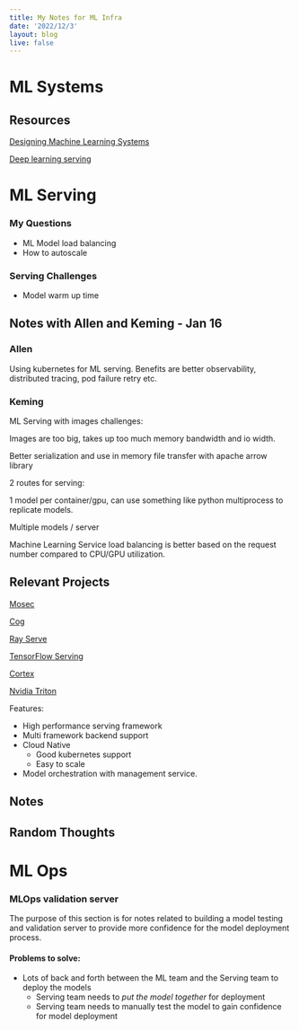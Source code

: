 ```yaml
---
title: My Notes for ML Infra
date: '2022/12/3'
layout: blog
live: false
---
```


# ML Systems

## Resources

[Designing Machine Learning Systems](https://www.amazon.com/Designing-Machine-Learning-Systems-Production-Ready/dp/1098107969/ref=asc_df_1098107969/?tag=hyprod-20&linkCode=df0&hvadid=564675582183&hvpos=&hvnetw=g&hvrand=6171414979611311806&hvpone=&hvptwo=&hvqmt=&hvdev=c&hvdvcmdl=&hvlocint=&Ahvlocphy=1013585&hvtargid=pla-1688018801992&psc=1)

[Deep learning serving](https://blog.mapotofu.org/blogs/deep-learning-serving/)

# ML Serving

### My Questions

- ML Model load balancing
- How to autoscale

### Serving Challenges

- Model warm up time

## Notes with Allen and Keming - Jan 16

### Allen

Using kubernetes for ML serving. Benefits are better observability, distributed tracing, pod failure retry etc.

### Keming

ML Serving with images challenges:

Images are too big, takes up too much memory bandwidth and io width.

Better serialization and use in memory file transfer with apache arrow library

2 routes for serving:

1 model per container/gpu, can use something like python multiprocess to replicate models.

Multiple models / server

Machine Learning Service load balancing is better based on the request number compared to CPU/GPU utilization.

## Relevant Projects

[Mosec](https://github.com/mosecorg/mosec)

[Cog](https://github.com/replicate/cog)

[Ray Serve](https://docs.ray.io/en/latest/serve/index.html)

[TensorFlow Serving](https://github.com/tensorflow/serving)

[Cortex](https://github.com/cortexlabs/cortex)

[Nvidia Triton](https://github.com/triton-inference-server/server)

Features:

- High performance serving framework
- Multi framework backend support
- Cloud Native
  - Good kubernetes support
  - Easy to scale
- Model orchestration with management service.

## Notes

## Random Thoughts

# ML Ops

### MLOps validation server

The purpose of this section is for notes related to building a model testing and validation server to provide more confidence for the model deployment process.

#### Problems to solve:

- Lots of back and forth between the ML team and the Serving team to deploy the models
  - Serving team needs to _put the model together_ for deployment
  - Serving team needs to manually test the model to gain confidence for model deployment
